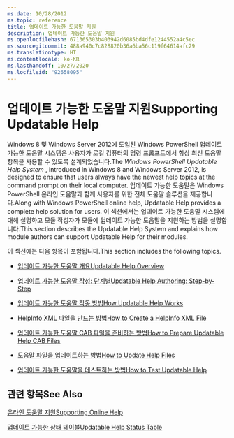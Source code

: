 ```yaml
---
ms.date: 10/28/2012
ms.topic: reference
title: 업데이트 가능한 도움말 지원
description: 업데이트 가능한 도움말 지원
ms.openlocfilehash: 671365303b403942d6085bd4dfe1244552a4c5ec
ms.sourcegitcommit: 488a940c7c828820b36a6ba56c119f64614afc29
ms.translationtype: HT
ms.contentlocale: ko-KR
ms.lasthandoff: 10/27/2020
ms.locfileid: "92658095"
---
```

# <a name="supporting-updatable-help"></a><span data-ttu-id="d1150-103">업데이트 가능한 도움말 지원</span><span class="sxs-lookup"><span data-stu-id="d1150-103">Supporting Updatable Help</span></span>

<span data-ttu-id="d1150-104">Windows 8 및 Windows Server 2012에 도입된 Windows PowerShell 업데이트 가능한 도움말 시스템은 사용자가 로컬 컴퓨터의 명령 프롬프트에서 항상 최신 도움말 항목을 사용할 수 있도록 설계되었습니다.</span><span class="sxs-lookup"><span data-stu-id="d1150-104">The *Windows PowerShell Updatable Help System* , introduced in Windows 8 and Windows Server 2012, is designed to ensure that users always have the newest help topics at the command prompt on their local computer.</span></span> <span data-ttu-id="d1150-105">업데이트 가능한 도움말은 Windows PowerShell 온라인 도움말과 함께 사용자를 위한 전체 도움말 솔루션을 제공합니다.</span><span class="sxs-lookup"><span data-stu-id="d1150-105">Along with Windows PowerShell online help, Updatable Help provides a complete help solution for users.</span></span> <span data-ttu-id="d1150-106">이 섹션에서는 업데이트 가능한 도움말 시스템에 대해 설명하고 모듈 작성자가 모듈에 업데이트 가능한 도움말을 지원하는 방법을 설명합니다.</span><span class="sxs-lookup"><span data-stu-id="d1150-106">This section describes the Updatable Help System and explains how module authors can support Updatable Help for their modules.</span></span>

<span data-ttu-id="d1150-107">이 섹션에는 다음 항목이 포함됩니다.</span><span class="sxs-lookup"><span data-stu-id="d1150-107">This section includes the following topics.</span></span>

- [<span data-ttu-id="d1150-108">업데이트 가능한 도움말 개요</span><span class="sxs-lookup"><span data-stu-id="d1150-108">Updatable Help Overview</span></span>](./updatable-help-overview.md)

- [<span data-ttu-id="d1150-109">업데이트 가능한 도움말 작성: 단계별</span><span class="sxs-lookup"><span data-stu-id="d1150-109">Updatable Help Authoring: Step-by-Step</span></span>](./updatable-help-authoring-step-by-step.md)

- [<span data-ttu-id="d1150-110">업데이트 가능한 도움말 작동 방법</span><span class="sxs-lookup"><span data-stu-id="d1150-110">How Updatable Help Works</span></span>](./how-updatable-help-works.md)

- [<span data-ttu-id="d1150-111">HelpInfo XML 파일을 만드는 방법</span><span class="sxs-lookup"><span data-stu-id="d1150-111">How to Create a HelpInfo XML File</span></span>](./how-to-create-a-helpinfo-xml-file.md)

- [<span data-ttu-id="d1150-112">업데이트 가능한 도움말 CAB 파일을 준비하는 방법</span><span class="sxs-lookup"><span data-stu-id="d1150-112">How to Prepare Updatable Help CAB Files</span></span>](./how-to-prepare-updatable-help-cab-files.md)

- [<span data-ttu-id="d1150-113">도움말 파일을 업데이트하는 방법</span><span class="sxs-lookup"><span data-stu-id="d1150-113">How to Update Help Files</span></span>](./how-to-update-help-files.md)

- [<span data-ttu-id="d1150-114">업데이트 가능한 도움말을 테스트하는 방법</span><span class="sxs-lookup"><span data-stu-id="d1150-114">How to Test Updatable Help</span></span>](./how-to-test-updatable-help.md)

## <a name="see-also"></a><span data-ttu-id="d1150-115">관련 항목</span><span class="sxs-lookup"><span data-stu-id="d1150-115">See Also</span></span>

[<span data-ttu-id="d1150-116">온라인 도움말 지원</span><span class="sxs-lookup"><span data-stu-id="d1150-116">Supporting Online Help</span></span>](./supporting-online-help.md)

[<span data-ttu-id="d1150-117">업데이트 가능한 상태 테이블</span><span class="sxs-lookup"><span data-stu-id="d1150-117">Updatable Help Status Table</span></span>](/windows/deployment/deploy-whats-new)
